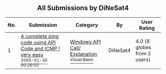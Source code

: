 ﻿<div align="center">

## All Submissions by DiNeSat4

</div>

No.  | Submission | Category | By   | User Rating
---- | ---------- | -------- | ---- | -----------
1 | [A complete ping code using API Code and ICMP \! very easy<br /><sup>2005-01-30 00:26:02</sup>](https://github.com/Planet-Source-Code/dinesat4-a-complete-ping-code-using-api-code-and-icmp-very-easy__1-58557) | [Windows API Call/ Explanation<br /><sup>Visual Basic</sup>](../ByCategory/windows-api-call-explanation__1-39.md) | DiNeSat4 | 4.0 (8 globes from 2 users)
